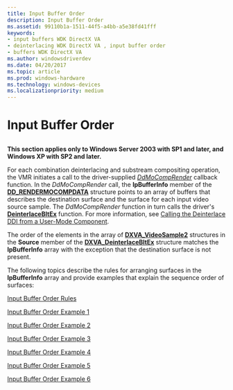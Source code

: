 ```yaml
---
title: Input Buffer Order
description: Input Buffer Order
ms.assetid: 99110b1a-1511-44f5-a4bb-a5e38fd41fff
keywords:
- input buffers WDK DirectX VA
- deinterlacing WDK DirectX VA , input buffer order
- buffers WDK DirectX VA
ms.author: windowsdriverdev
ms.date: 04/20/2017
ms.topic: article
ms.prod: windows-hardware
ms.technology: windows-devices
ms.localizationpriority: medium
---
```


# Input Buffer Order


## <span id="ddk_input_buffer_order_gg"></span><span id="DDK_INPUT_BUFFER_ORDER_GG"></span>


**This section applies only to Windows Server 2003 with SP1 and later, and Windows XP with SP2 and later.**

For each combination deinterlacing and substream compositing operation, the VMR initiates a call to the driver-supplied [*DdMoCompRender*](https://msdn.microsoft.com/library/windows/hardware/ff550248) callback function. In the *DdMoCompRender* call, the **lpBufferInfo** member of the [**DD\_RENDERMOCOMPDATA**](https://msdn.microsoft.com/library/windows/hardware/ff551693) structure points to an array of buffers that describes the destination surface and the surface for each input video source sample. The *DdMoCompRender* function in turn calls the driver's [**DeinterlaceBltEx**](https://msdn.microsoft.com/library/windows/hardware/ff563927) function. For more information, see [Calling the Deinterlace DDI from a User-Mode Component](calling-the-deinterlace-ddi-from-a-user-mode-component.md).

The order of the elements in the array of [**DXVA\_VideoSample2**](https://msdn.microsoft.com/library/windows/hardware/ff564092) structures in the **Source** member of the [**DXVA\_DeinterlaceBltEx**](https://msdn.microsoft.com/library/windows/hardware/ff563915) structure matches the **lpBufferInfo** array with the exception that the destination surface is not present.

The following topics describe the rules for arranging surfaces in the **lpBufferInfo** array and provide examples that explain the sequence order of surfaces:

[Input Buffer Order Rules](input-buffer-order-rules.md)

[Input Buffer Order Example 1](input-buffer-order-example-1.md)

[Input Buffer Order Example 2](input-buffer-order-example-2.md)

[Input Buffer Order Example 3](input-buffer-order-example-3.md)

[Input Buffer Order Example 4](input-buffer-order-example-4.md)

[Input Buffer Order Example 5](input-buffer-order-example-5.md)

[Input Buffer Order Example 6](input-buffer-order-example-6.md)

 

 





